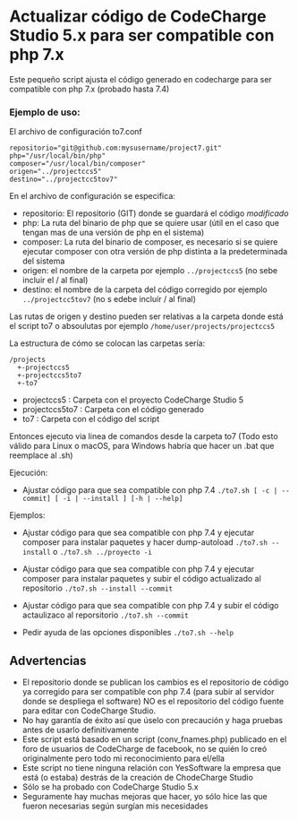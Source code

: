 # Actualizar código de CodeCharge Studio 5.x para ser compatible con php 7.x

Este pequeño script ajusta el código generado en codecharge para ser compatible con php 7.x (probado hasta 7.4)

### Ejemplo de uso:
El archivo de configuración to7.conf
```
repositorio="git@github.com:mysusername/project7.git"
php="/usr/local/bin/php"
composer="/usr/local/bin/composer"
origen="../projectccs5"
destino="../projectcc5tov7"
```

En el archivo de configuración se especifica:
* repositorio: El repositorio (GIT) donde se guardará el código *modificado*
* php: La ruta del binario de php que se quiere usar (útil en el caso que tengan mas de una versión de php en el sistema) 
* composer: La ruta del binario de composer, es necesario si se quiere ejecutar composer con otra versión de php distinta a la predeterminada del sistema
* origen: el nombre de la carpeta por ejemplo ```../projectccs5``` (no sebe incluir el / al final)
* destino: el nombre de la carpeta del código corregido por ejemplo ```../projectcc5tov7``` (no s edebe incluír / al final)


Las rutas de origen y destino pueden ser relativas a la carpeta donde está el script to7 o absoulutas por ejemplo ```/home/user/projects/projectccs5```


La estructura de cómo se colocan las carpetas sería:
```
/projects
  +-projectccs5
  +-projectccs5to7
  +-to7
```
- projectccs5 : Carpeta con el proyecto CodeCharge Studio 5
- projectccs5to7 : Carpeta con el código generado
- to7 : Carpeta con el código del script

Entonces ejecuto via linea de comandos desde la carpeta to7
(Todo esto válido para Linux o macOS, para Windows habría que hacer un .bat que reemplace al .sh)

Ejecución:
* Ajustar código para que sea compatible con php 7.4
```./to7.sh [ -c | --commit] [ -i | --install ] [-h | --help]```


Ejemplos:

* Ajustar código para que sea compatible con php 7.4 y ejecutar composer para instalar paquetes y hacer dump-autoload
```./to7.sh --install``` o ```./to7.sh ../proyecto -i```


* Ajustar código para que sea compatible con php 7.4 y ejecutar composer para instalar paquetes y subir el código actualizado al repositorio 
```./to7.sh --install --commit```


* Ajustar código para que sea compatible con php 7.4 y subir el código actaulizaco al reporsitorio
```./to7.sh --commit```


* Pedir ayuda de las opciones disponibles
```./to7.sh --help```



## Advertencias

- El repositorio donde se publican los cambios es el repositorio de código ya corregido para ser compatible con php 7.4 (para subir al servidor donde se despliega el software) NO es el repositorio del código fuente para editar con CodeCharge Studio.
- No hay garantía de éxito así que úselo con precaución y haga pruebas antes de usarlo definitivamente
- Este script está basado en un script (conv_fnames.php) publicado en el foro de usuarios de CodeCharge de facebook, no se quién lo creó originalmente pero todo mi reconocimiento para el/ella
- Este script no tiene ninguna relación con YesSoftware la empresa que está (o estaba) destrás de la creación de ChodeCharge Studio
- Sólo se ha probado con CodeCharge Studio 5.x
- Seguramente hay muchas mejoras que hacer, yo sólo hice las que fueron necesarias según surgían mis necesidades
 

